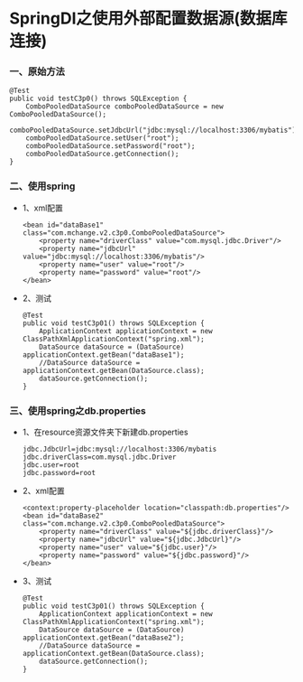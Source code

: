 # SpringDI之使用外部配置数据源(数据库连接)

### 一、原始方法

    @Test
    public void testC3p0() throws SQLException {
        ComboPooledDataSource comboPooledDataSource = new ComboPooledDataSource();
        comboPooledDataSource.setJdbcUrl("jdbc:mysql://localhost:3306/mybatis");
        comboPooledDataSource.setUser("root");
        comboPooledDataSource.setPassword("root");
        comboPooledDataSource.getConnection();
    }
    
### 二、使用spring

* 1、xml配置

      <bean id="dataBase1" class="com.mchange.v2.c3p0.ComboPooledDataSource">
          <property name="driverClass" value="com.mysql.jdbc.Driver"/>
          <property name="jdbcUrl" value="jdbc:mysql://localhost:3306/mybatis"/>
          <property name="user" value="root"/>
          <property name="password" value="root"/>
      </bean>

* 2、测试

      @Test
      public void testC3p01() throws SQLException {
          ApplicationContext applicationContext = new ClassPathXmlApplicationContext("spring.xml");
          DataSource dataSource = (DataSource) applicationContext.getBean("dataBase1");
          //DataSource dataSource = applicationContext.getBean(DataSource.class);
          dataSource.getConnection();
      }

### 三、使用spring之db.properties

* 1、在resource资源文件夹下新建db.properties

      jdbc.JdbcUrl=jdbc:mysql://localhost:3306/mybatis
      jdbc.driverClass=com.mysql.jdbc.Driver
      jdbc.user=root
      jdbc.password=root

* 2、xml配置

      <context:property-placeholder location="classpath:db.properties"/>
      <bean id="dataBase2" class="com.mchange.v2.c3p0.ComboPooledDataSource">
          <property name="driverClass" value="${jdbc.driverClass}"/>
          <property name="jdbcUrl" value="${jdbc.JdbcUrl}"/>
          <property name="user" value="${jdbc.user}"/>
          <property name="password" value="${jdbc.password}"/>
      </bean>

* 3、测试

      @Test
      public void testC3p01() throws SQLException {
          ApplicationContext applicationContext = new ClassPathXmlApplicationContext("spring.xml");
          DataSource dataSource = (DataSource) applicationContext.getBean("dataBase2");
          //DataSource dataSource = applicationContext.getBean(DataSource.class);
          dataSource.getConnection();
      }
















